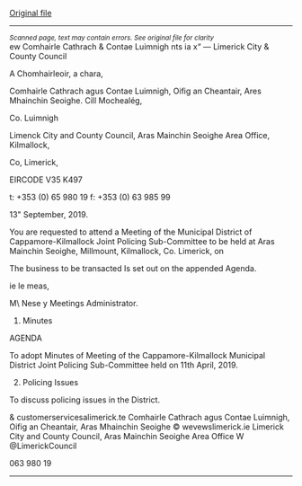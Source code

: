 [Original file](https://www.limerick.ie/sites/default/files/media/documents/2019-09/01%20Agenda%20JPC%20Meeting%2019%209%2019.pdf)

---
*<small>Scanned page, text may contain errors. See original file for clarity</small>*  
ew Comhairle Cathrach
& Contae Luimnigh
nts ia x“
— Limerick City
& County Council

A Chomhairleoir, a chara,

Comhairle Cathrach agus Contae Luimnigh,
Oifig an Cheantair, Ares Mhainchin Seoighe.
Cill Mochealég,

Co. Luimnigh

Limenck City and County Council,
Aras Mainchin Seoighe Area Office,
Kilmallock,

Co, Limerick,

EIRCODE V35 K497

t: +353 (0) 65 980 19
f: +353 (0) 63 985 99

13" September, 2019.

You are requested to attend a Meeting of the Municipal District of Cappamore-Kilmallock Joint
Policing Sub-Committee to be held at Aras Mainchin Seoighe, Millmount, Kilmallock, Co.
Limerick, on

The business to be transacted Is set out on the appended Agenda.

ie le meas,

M\ Nese y
Meetings Administrator.

1. Minutes

AGENDA

To adopt Minutes of Meeting of the Cappamore-Kilmallock Municipal District Joint Policing
Sub-Committee held on 11th April, 2019.

2. Policing Issues

To discuss policing issues in the District.

& customerservicesalimerick.te
Comhairle Cathrach agus Contae Luimnigh, Oifig an Cheantair, Aras Mhainchin Seoighe © wevewslimerick.ie
Limerick City and County Council, Aras Mainchin Seoighe Area Office W @LimerickCouncil

063 980 19


---
